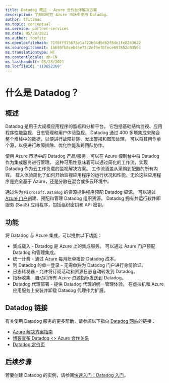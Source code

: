 ```yaml
---
title: Datadog 概述 - Azure 合作伙伴解决方案
description: 了解如何在 Azure 市场中使用 Datadog。
author: tfitzmac
ms.topic: conceptual
ms.service: partner-services
ms.date: 05/28/2021
ms.author: tomfitz
ms.openlocfilehash: 71f8ff575673e1a722b94d5d62f8de1fe8263622
ms.sourcegitcommit: 1b698fb8ceb46e75c2ef9ef8fece697852c0356c
ms.translationtype: HT
ms.contentlocale: zh-CN
ms.lasthandoff: 05/28/2021
ms.locfileid: "110652368"
---
```

# <a name="what-is-datadog"></a>什么是 Datadog？

## <a name="overview"></a>概述

Datadog 是用于大规模应用程序的监视和分析平台。 它包括基础结构监视、应用程序性能监视、日志管理和用户体验监视。 Datadog 通过 400 多项集成来聚合整个堆栈中的数据，以便进行故障排除、发出警报和图形处理。 可以将其用作单个源，以便进行故障排除、优化性能和跨团队协作。

使用 Azure 市场中的 Datadog 产品/服务，可以在 Azure 控制台中将 Datadog 作为集成服务进行管理。 这种可用性意味着可以通过简化的工作流，实现 Datadog 作为云工作负载的监视解决方案。 工作流涵盖从采购到配置的所有内容。 载入体验简化了如何开始监视应用程序的运行状况和性能，无论这些应用程序是完全基于 Azure，还是分散在混合或多云环境中。

通过名为 `Microsoft.Datadog` 的资源提供程序预配 Datadog 资源。 可以通过 [Azure 门户](https://portal.azure.com/)创建、预配和管理 Datadog 组织资源。 Datadog 拥有并运行软件即服务 (SaaS) 应用程序，包括组织密钥和 API 密钥。

## <a name="capabilities"></a>功能

将 Datadog 与 Azure 集成，可以提供以下功能：

- 集成载入 - Datadog 是 Azure 上的集成服务。 可以通过 Azure 门户预配 Datadog 和管理集成。
- 统一计费 - 通过 Azure 每月账单报告 Datadog 成本。
- 到 Datadog 的单一登录 - 无需单独为 Datadog 门户进行身份验证。
- 日志转发器 - 允许将订阅活动和资源日志自动转发到 Datadog。
- 指标收集 - 自动将所有 Azure 资源指标发送到 Datadog。
- Datadog 代理部署 - 提供 Datadog 代理的统一管理体验。 在虚拟机和 Azure 应用服务上安装并卸载 Datadog 代理作为扩展。

## <a name="datadog-links"></a>Datadog 链接

有关使用 Datadog 服务的更多帮助，请参阅以下指向 [Datadog 网站](https://www.datadoghq.com/)的链接：

- [Azure 解决方案指南](https://www.datadoghq.com/solutions/azure/)
- [博客宣布 Datadog <> Azure 合作关系](https://www.datadoghq.com/blog/azure-datadog-partnership/)
- [Datadog 定价页](https://www.datadoghq.com/pricing/)

## <a name="next-steps"></a>后续步骤

若要创建 Datadog 的实例，请参阅[快速入门：Datadog 入门](create.md)。
